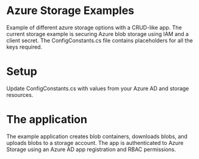 # Azure Storage Examples
Example of different azure storage options with a CRUD-like app. The current storage example is securing Azure blob storage using IAM and a client secret. The ConfigConstants.cs file contains placeholders for all the keys required.
# Setup
Update ConfigConstants.cs with values from your Azure AD and storage resources.
# The application
The example application creates blob containers, downloads blobs, and uploads blobs to a storage account. The app is authenticated to Azure Storage using an Azure AD app registration and RBAC permissions.

